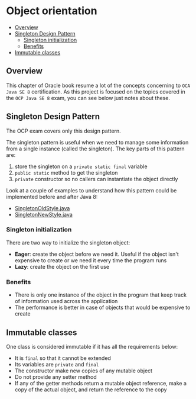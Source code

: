 # Object orientation
+ [Overview](#overview)
+ [Singleton Design Pattern](#singleton-design-pattern) 
    - [Singleton initialization](#singleton-initialization)
    - [Benefits](#benefits)
+ [Immutable classes](#immutable-classes)

## Overview
This chapter of Oracle book resume a lot of the concepts concerning to ``OCA Java SE 8`` certification. 
As this project is focused on the topics covered in the ``OCP Java SE 8`` exam, you can see below just notes about these.

## Singleton Design Pattern
The OCP exam covers only this design pattern.

The singleton pattern is useful when we need to manage some information from a single instance (called the singleton). 
The key parts of this pattern are:
1. store the singleton on a ``private static final`` variable
2. ``public static`` method to get the singleton
3. ``private`` constructor so no callers can instantiate the object directly

Look at a couple of examples to understand how this pattern could be implemented before and after Java 8:
* [SingletonOldStyle.java](src/java/main/SingletonOldStyle.java) 
* [SingletonNewStyle.java](src/java/main/SingletonNewStyle.java)

### Singleton initialization
There are two way to initialize the singleton object:
 * **Eager**: create the object before we need it. Useful if the object isn't expensive to create or we need it every time the program runs
 * **Lazy**: create the object on the first use
 
### Benefits
* There is only one instance of the object in the program that keep track of information used across the application
* The performance is better in case of objects that would be expensive to create

## Immutable classes
One class is considered immutable if it has all the requirements below:
 * It is ``final`` so that it cannot be extended
 * Its variables are ``private`` and ``final``
 * The constructor make new copies of any mutable object
 * Do not provide any setter method
 * If any of the getter methods return a mutable object reference, make a copy of the actual object, and return the reference to the copy 